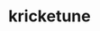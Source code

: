 ---
id: 402
title: kricketune
types: [bug]
image: https://raw.githubusercontent.com/PokeAPI/sprites/master/sprites/pokemon/402.png
---
